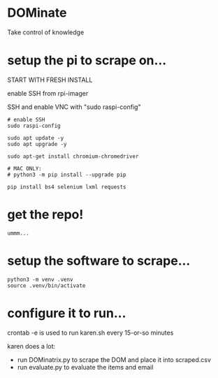 # DOMinate
Take control of knowledge

# setup the pi to scrape on...
START WITH FRESH INSTALL

enable SSH from rpi-imager

SSH and enable VNC with "sudo raspi-config"

```
# enable SSH
sudo raspi-config

sudo apt update -y
sudo apt upgrade -y

sudo apt-get install chromium-chromedriver

# MAC ONLY:
# python3 -m pip install --upgrade pip

pip install bs4 selenium lxml requests
```

# get the repo!
```
ummm...
```

# setup the software to scrape... 
```
python3 -m venv .venv
source .venv/bin/activate

```

# configure it to run...

crontab -e is used to run karen.sh every 15-or-so minutes

karen does a lot:

- run DOMinatrix.py to scrape the DOM and place it into scraped.csv
- run evaluate.py to evaluate the items and email



